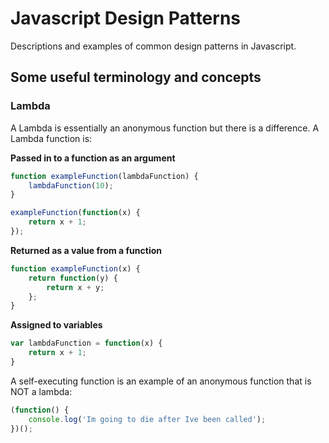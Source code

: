 # Javascript Design Patterns
Descriptions and examples of common design patterns in Javascript.




## Some useful terminology and concepts
### Lambda
A Lambda is essentially an anonymous function but there is a difference. A Lambda function is:

**Passed in to a function as an argument**
```javascript
function exampleFunction(lambdaFunction) {
    lambdaFunction(10);
}

exampleFunction(function(x) {
    return x + 1;
});
```

**Returned as a value from a function**
```javascript
function exampleFunction(x) {
    return function(y) {
        return x + y;
    };
}
```

**Assigned to variables**
```javascript
var lambdaFunction = function(x) {
    return x + 1;
}
```

A self-executing function is an example of an anonymous function that is NOT a lambda:
```javascript
(function() {
    console.log('Im going to die after Ive been called');
})();
```
